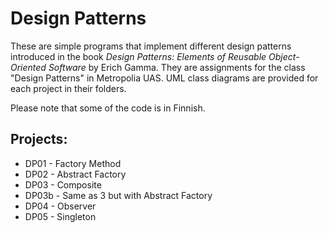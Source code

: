 # Design Patterns

These are simple programs that implement different design patterns introduced in the book _Design Patterns: Elements of Reusable Object-Oriented Software_ by Erich Gamma. They are assignments for the class "Design Patterns" in Metropolia UAS. UML class diagrams are provided for each project in their folders.

Please note that some of the code is in Finnish.

## Projects:
- DP01 - Factory Method
- DP02 - Abstract Factory
- DP03 - Composite
- DP03b - Same as 3 but with Abstract Factory
- DP04 - Observer
- DP05 - Singleton
